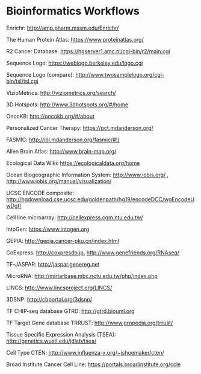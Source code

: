 # Bioinformatics Workflows

Enrichr: http://amp.pharm.mssm.edu/Enrichr/

The Human Protein Atlas: https://www.proteinatlas.org/

R2 Cancer Database: https://hgserver1.amc.nl/cgi-bin/r2/main.cgi

Sequence Logo: https://weblogo.berkeley.edu/logo.cgi

Sequence Logo (compare): http://www.twosamplelogo.org/cgi-bin/tsl/tsl.cgi

VizioMetrics: http://viziometrics.org/search/

3D Hotspots: http://www.3dhotspots.org/#/home

OncoKB: http://oncokb.org/#/about

Personalized Cancer Therapy: https://pct.mdanderson.org/

FASMIC: http://ibl.mdanderson.org/fasmic/#!/

Allen Brain Atlas: http://www.brain-map.org/

Ecological Data Wiki: https://ecologicaldata.org/home

Ocean Biogeographic Information System: http://www.iobis.org/ , http://www.iobis.org/manual/visualization/

UCSC ENCODE composite: http://hgdownload.cse.ucsc.edu/goldenpath/hg19/encodeDCC/wgEncodeUwDgf/

Cell line microarray: http://cellexpress.cgm.ntu.edu.tw/

IntoGen: https://www.intogen.org

GEPIA: http://gepia.cancer-pku.cn/index.html

CoExpress: http://coxpresdb.jp, http://www.genefriends.org/RNAseq/

TF-JASPAR: http://jaspar.genereg.net

MicroRNA: http://mirtarbase.mbc.nctu.edu.tw/php/index.php

LINCS: http://www.lincsproject.org/LINCS/

3DSNP: http://cbportal.org/3dsnp/

TF CHIP-seq database GTRD: http://gtrd.biouml.org

TF Target Gene database TRRUST: http://www.grnpedia.org/trrust/

Tissue Specific Expression Analysis (TSEA): http://genetics.wustl.edu/jdlab/tsea/

Cell Type CTEN: http://www.influenza-x.org/~jshoemaker/cten/

Broad Institute Cancer Cell Line: https://portals.broadinstitute.org/ccle

